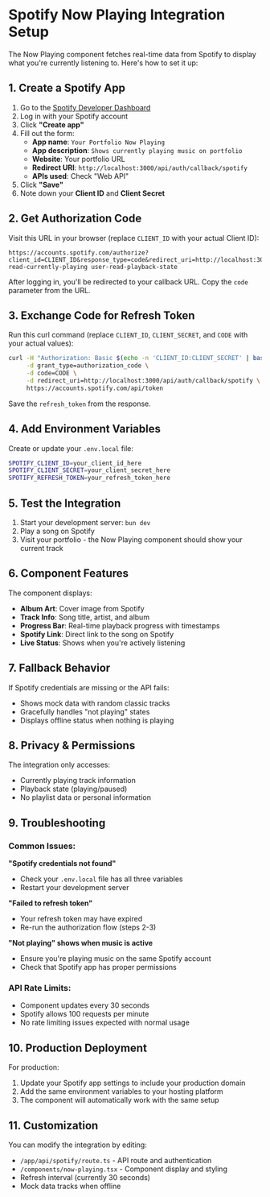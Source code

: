 # Spotify Now Playing Integration Setup

The Now Playing component fetches real-time data from Spotify to display what you're currently listening to. Here's how to set it up:

## 1. Create a Spotify App

1. Go to the [Spotify Developer Dashboard](https://developer.spotify.com/dashboard)
2. Log in with your Spotify account
3. Click **"Create app"**
4. Fill out the form:
   - **App name**: `Your Portfolio Now Playing`
   - **App description**: `Shows currently playing music on portfolio`
   - **Website**: Your portfolio URL
   - **Redirect URI**: `http://localhost:3000/api/auth/callback/spotify`
   - **APIs used**: Check "Web API"
5. Click **"Save"**
6. Note down your **Client ID** and **Client Secret**

## 2. Get Authorization Code

Visit this URL in your browser (replace `CLIENT_ID` with your actual Client ID):

```
https://accounts.spotify.com/authorize?client_id=CLIENT_ID&response_type=code&redirect_uri=http://localhost:3000/api/auth/callback/spotify&scope=user-read-currently-playing user-read-playback-state
```

After logging in, you'll be redirected to your callback URL. Copy the `code` parameter from the URL.

## 3. Exchange Code for Refresh Token

Run this curl command (replace `CLIENT_ID`, `CLIENT_SECRET`, and `CODE` with your actual values):

```bash
curl -H "Authorization: Basic $(echo -n 'CLIENT_ID:CLIENT_SECRET' | base64)" \
     -d grant_type=authorization_code \
     -d code=CODE \
     -d redirect_uri=http://localhost:3000/api/auth/callback/spotify \
     https://accounts.spotify.com/api/token
```

Save the `refresh_token` from the response.

## 4. Add Environment Variables

Create or update your `.env.local` file:

```bash
SPOTIFY_CLIENT_ID=your_client_id_here
SPOTIFY_CLIENT_SECRET=your_client_secret_here
SPOTIFY_REFRESH_TOKEN=your_refresh_token_here
```

## 5. Test the Integration

1. Start your development server: `bun dev`
2. Play a song on Spotify
3. Visit your portfolio - the Now Playing component should show your current track

## 6. Component Features

The component displays:

- **Album Art**: Cover image from Spotify
- **Track Info**: Song title, artist, and album
- **Progress Bar**: Real-time playback progress with timestamps
- **Spotify Link**: Direct link to the song on Spotify
- **Live Status**: Shows when you're actively listening

## 7. Fallback Behavior

If Spotify credentials are missing or the API fails:

- Shows mock data with random classic tracks
- Gracefully handles "not playing" states
- Displays offline status when nothing is playing

## 8. Privacy & Permissions

The integration only accesses:

- Currently playing track information
- Playback state (playing/paused)
- No playlist data or personal information

## 9. Troubleshooting

### Common Issues:

**"Spotify credentials not found"**

- Check your `.env.local` file has all three variables
- Restart your development server

**"Failed to refresh token"**

- Your refresh token may have expired
- Re-run the authorization flow (steps 2-3)

**"Not playing" shows when music is active**

- Ensure you're playing music on the same Spotify account
- Check that Spotify app has proper permissions

### API Rate Limits:

- Component updates every 30 seconds
- Spotify allows 100 requests per minute
- No rate limiting issues expected with normal usage

## 10. Production Deployment

For production:

1. Update your Spotify app settings to include your production domain
2. Add the same environment variables to your hosting platform
3. The component will automatically work with the same setup

## 11. Customization

You can modify the integration by editing:

- `/app/api/spotify/route.ts` - API route and authentication
- `/components/now-playing.tsx` - Component display and styling
- Refresh interval (currently 30 seconds)
- Mock data tracks when offline

